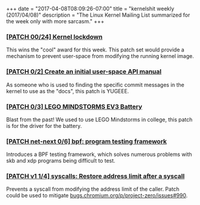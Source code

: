 +++
date = "2017-04-08T08:09:26-07:00"
title = "kernelshit weekly (2017/04/08)"
description = "The Linux Kernel Mailing List summarized for the week only with more sarcasm."
+++

### [[PATCH 00/24] Kernel lockdown](https://mail-archive.com/linux-kernel@vger.kernel.org/msg1370931.html)

This wins the "cool" award for this week. This patch set would provide
a mechanism to prevent user-space from modifying the running kernel image.

### [[PATCH 0/2] Create an initial user-space API manual](https://www.mail-archive.com/linux-kernel@vger.kernel.org/msg1368464.html)

As someone who is used to finding the specific commit messages in the kernel to
use as the "docs", this patch is YUGEEE.

### [[PATCH 0/3] LEGO MINDSTORMS EV3 Battery](https://www.mail-archive.com/linux-kernel@vger.kernel.org/msg1369222.html)

Blast from the past! We used to use LEGO Mindstorms in college, this patch is
for the driver for the battery.

### [[PATCH net-next 0/6] bpf: program testing framework](https://www.mail-archive.com/netdev@vger.kernel.org/msg160973.html)

Introduces a BPF testing framework, which solves numerous problems with skb and
xdp programs being difficult to test.

### [[PATCH v1 1/4] syscalls: Restore address limit after a syscall](https://mail-archive.com/linux-kernel@vger.kernel.org/msg1348508.html)

Prevents a syscall from modifying the address limit of the caller. Patch could
be used to mitigate [bugs.chromium.org/p/project-zero/issues#990](https://bugs.chromium.org/p/project-zero/issues/detail?id=990).
